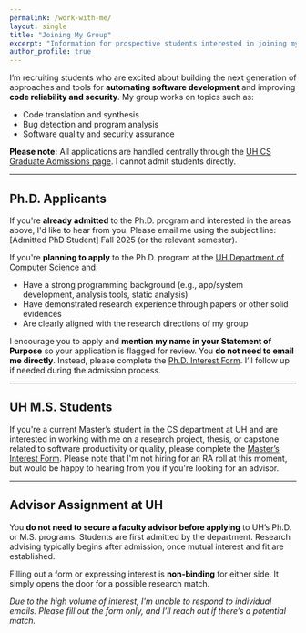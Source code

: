 ```yaml
---
permalink: /work-with-me/
layout: single
title: "Joining My Group"
excerpt: "Information for prospective students interested in joining my group"
author_profile: true
---
```

<style>
/* Override bold color to black for this page only */
strong {
  color: black !important;
}
</style>

I’m recruiting students who are excited about building the next generation of approaches and tools for **automating software development** and improving **code reliability and security**. My group works on topics such as:

- Code translation and synthesis  
- Bug detection and program analysis  
- Software quality and security assurance

**Please note:** All applications are handled centrally through the [UH CS Graduate Admissions page](https://uh.edu/nsm/computer-science/graduate/admissions/). I cannot admit students directly.

---

## Ph.D. Applicants

If you're **already admitted** to the Ph.D. program and interested in the areas above, I'd like to hear from you. Please email me using the subject line:  
[Admitted PhD Student] Fall 2025 (or the relevant semester).

If you're **planning to apply** to the Ph.D. program at the [UH Department of Computer Science](https://uh.edu/nsm/computer-science/) and:

- Have a strong programming background (e.g., app/system development, analysis tools, static analysis)  
- Have demonstrated research experience through papers or other solid evidences  
- Are clearly aligned with the research directions of my group  

I encourage you to apply and **mention my name in your Statement of Purpose** so your application is flagged for review. You **do not need to email me directly**. Instead, please complete the [Ph.D. Interest Form](https://forms.gle/DPvfmVDgoQfjhaoW9). I’ll follow up if needed during the admission process.

---

## UH M.S. Students

If you're a current Master’s student in the CS department at UH and are interested in working with me on a research project, thesis, or capstone related to software productivity or quality, please complete the [Master’s Interest Form](https://forms.gle/v8gxsCrfg25MrqD36). Please note that I'm not hiring for an RA roll at this moment, but would be happy to hearing from you if you're looking for an advisor.

---

## Advisor Assignment at UH

You **do not need to secure a faculty advisor before applying** to UH’s Ph.D. or M.S. programs. Students are first admitted by the department. Research advising typically begins after admission, once mutual interest and fit are established.

Filling out a form or expressing interest is **non-binding** for either side. It simply opens the door for a possible research match.

*Due to the high volume of interest, I'm unable to respond to individual emails. Please fill out the form only, and I’ll reach out if there’s a potential match.*
